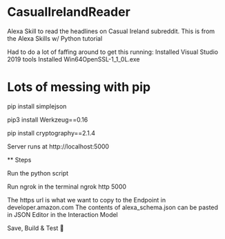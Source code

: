# CasualIrelandReader
Alexa Skill to read the headlines on Casual Ireland subreddit.
This is from the Alexa Skills w/ Python tutorial


Had to do a lot of faffing around to get this running:
Installed Visual Studio 2019 tools
Installed Win64OpenSSL-1_1_0L.exe

# Lots of messing with pip

pip install simplejson

pip3 install Werkzeug==0.16

pip install cryptography==2.1.4


Server runs at http://localhost:5000


** Steps

Run the python script

Run ngrok in the terminal
ngrok http 5000

The https url is what we want to copy to the Endpoint in developer.amazon.com
The contents of alexa_schema.json can be pasted in JSON Editor in the Interaction Model

Save, Build & Test 🤞


